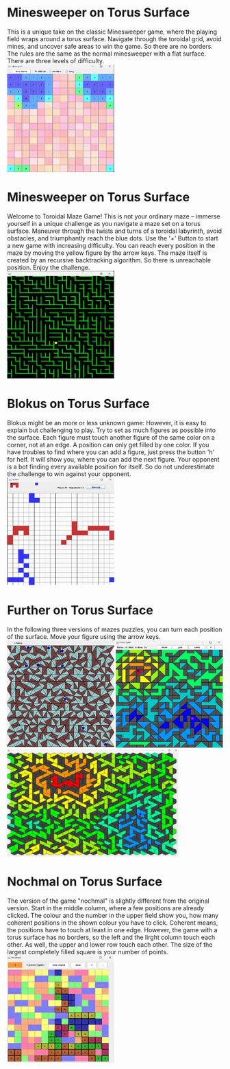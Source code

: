 # Minesweeper on Torus Surface
This is a unique take on the classic Minesweeper game, where the playing field wraps around a torus surface. 
Navigate through the toroidal grid, avoid mines, and uncover safe areas to win the game. So there are no borders.
The rules are the same as
the normal minesweeper with a flat surface. There are three levels of difficulty.
<br>
<img src= ".\pictures\minesweeper.png" width="250" height="250">
# Minesweeper on Torus Surface
Welcome to Toroidal Maze Game! This is not your ordinary maze – immerse yourself in a unique challenge as you navigate a maze set on a torus surface. Maneuver through the twists and turns of a toroidal labyrinth, avoid obstacles, and triumphantly reach the blue dots. Use the '+' Button to start a new game with increasing difficulty.
You can reach every position in the maze by moving the yellow figure by the arrow keys. The maze itself is created by an recursive backtracking algorithm. So there is unreachable position. Enjoy the challenge.
<br>
<img src = ".\pictures\maze.png" width="250" height="250">
# Blokus on Torus Surface
Blokus might be an more or less unknown game: However, it is easy to explain but challenging to play. Try to set as much figures as possible into the surface. Each figure must touch another figure of the same color on a corner, not at an edge. A position can only get filled by one color. If you have troubles to find where you can add a figure, just press the button 'h' for helf. It will show you, where you can add the next figure. 
Your opponent is a bot finding every available position for itself. So do not underestimate the challenge to win against your opponent.
<br>
<img src= ".\pictures\blokus.png" width="250" height="250">
# Further on Torus Surface
In the following three versions of mazes puzzles, you can turn each position of the surface. Move your figure using the arrow keys. <br>
<img src= ".\pictures\3maze.png" width="250" height="250">
<img src= ".\pictures\4maze.png" width="250" height="250">
<img src= ".\pictures\6maze.png" width="400" height="250">
# Nochmal on Torus Surface
The version of the game "nochmal" is slightly different from the original version. Start in the middle column, where a few positions are already clicked. The colour and the number in the upper field show you, how many coherent positions in the shown colour you have to click. Coherent means, the positions have to touch at least in one edge. However, the game with a torus surface has no borders, so the left and the lirght column touch each other. As well, the upper and lower row touch each other. The size of the largest completely filled square is your number of points. <br>
<img src= ".\pictures\nochmal.png" width="250" height="250">

